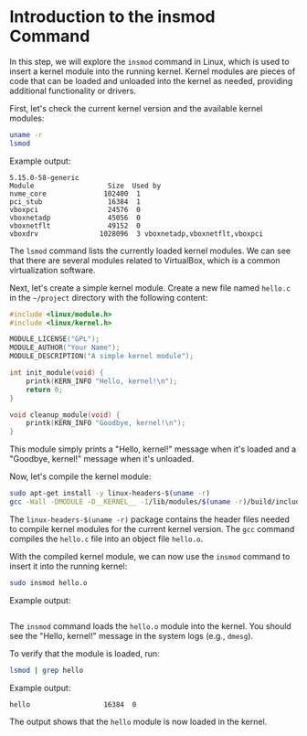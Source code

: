 # Introduction to the insmod Command

In this step, we will explore the `insmod` command in Linux, which is used to insert a kernel module into the running kernel. Kernel modules are pieces of code that can be loaded and unloaded into the kernel as needed, providing additional functionality or drivers.

First, let's check the current kernel version and the available kernel modules:

```bash
uname -r
lsmod
```

Example output:

```
5.15.0-58-generic
Module                  Size  Used by
nvme_core              102400  1
pci_stub                16384  1
vboxpci                 24576  0
vboxnetadp              45056  0
vboxnetflt              49152  0
vboxdrv               1028096  3 vboxnetadp,vboxnetflt,vboxpci
```

The `lsmod` command lists the currently loaded kernel modules. We can see that there are several modules related to VirtualBox, which is a common virtualization software.

Next, let's create a simple kernel module. Create a new file named `hello.c` in the `~/project` directory with the following content:

```c
#include <linux/module.h>
#include <linux/kernel.h>

MODULE_LICENSE("GPL");
MODULE_AUTHOR("Your Name");
MODULE_DESCRIPTION("A simple kernel module");

int init_module(void) {
    printk(KERN_INFO "Hello, kernel!\n");
    return 0;
}

void cleanup_module(void) {
    printk(KERN_INFO "Goodbye, kernel!\n");
}
```

This module simply prints a "Hello, kernel!" message when it's loaded and a "Goodbye, kernel!" message when it's unloaded.

Now, let's compile the kernel module:

```bash
sudo apt-get install -y linux-headers-$(uname -r)
gcc -Wall -DMODULE -D__KERNEL__ -I/lib/modules/$(uname -r)/build/include -c hello.c
```

The `linux-headers-$(uname -r)` package contains the header files needed to compile kernel modules for the current kernel version. The `gcc` command compiles the `hello.c` file into an object file `hello.o`.

With the compiled kernel module, we can now use the `insmod` command to insert it into the running kernel:

```bash
sudo insmod hello.o
```

Example output:

```

```

The `insmod` command loads the `hello.o` module into the kernel. You should see the "Hello, kernel!" message in the system logs (e.g., `dmesg`).

To verify that the module is loaded, run:

```bash
lsmod | grep hello
```

Example output:

```
hello                  16384  0
```

The output shows that the `hello` module is now loaded in the kernel.
